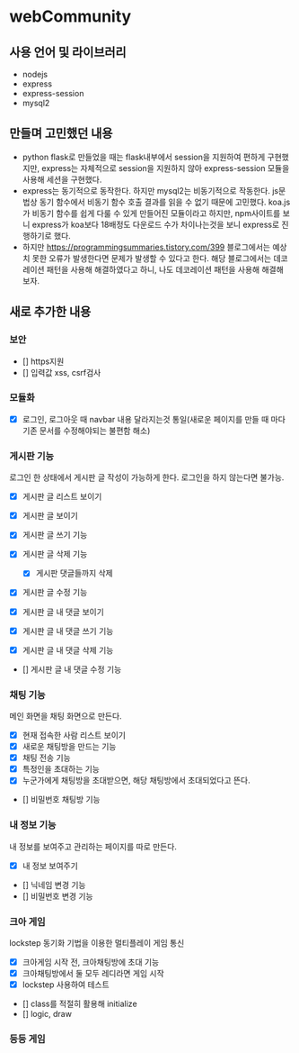 # webCommunity

## 사용 언어 및 라이브러리
- nodejs
- express
- express-session
- mysql2

## 만들며 고민했던 내용
- python flask로 만들었을 때는 flask내부에서 session을 지원하여 편하게 구현했지만, express는 자체적으로 session을 지원하지 않아 express-session 모듈을 사용해 세션을 구현했다.
- express는 동기적으로 동작한다. 하지만 mysql2는 비동기적으로 작동한다. js문법상 동기 함수에서 비동기 함수 호출 결과를 읽을 수 없기 때문에 고민했다. koa.js가 비동기 함수를 쉽게 다룰 수 있게 만들어진 모듈이라고 하지만, npm사이트를 보니 express가 koa보다 18배정도 다운로드 수가 차이나는것을 보니 express로 진행하기로 했다. 
- 하지만 https://programmingsummaries.tistory.com/399 블로그에서는 예상치 못한 오류가 발생한다면 문제가 발생할 수 있다고 한다. 해당 블로그에서는 데코레이션 패턴을 사용해 해결하였다고 하니, 나도 데코레이션 패턴을 사용해 해결해 보자.

## 새로 추가한 내용

### 보안
- [] https지원
- [] 입력값 xss, csrf검사

### 모듈화
- [x] 로그인, 로그아웃 때 navbar 내용 달라지는것 통일(새로운 페이지를 만들 때 마다 기존 문서를 수정해야되는 불편함 해소)

### 게시판 기능
로그인 한 상태에서 게시판 글 작성이 가능하게 한다. 로그인을 하지 않는다면 불가능.
- [x] 게시판 글 리스트 보이기
- [x] 게시판 글 보이기

- [x] 게시판 글 쓰기 기능
- [x] 게시판 글 삭제 기능
    - [x] 게시판 댓글들까지 삭제
- [x] 게시판 글 수정 기능

- [x] 게시판 글 내 댓글 보이기

- [x] 게시판 글 내 댓글 쓰기 기능
- [x] 게시판 글 내 댓글 삭제 기능
- [] 게시판 글 내 댓글 수정 기능

### 채팅 기능
메인 화면을 채팅 화면으로 만든다.
- [x] 현재 접속한 사람 리스트 보이기
- [x] 새로운 채팅방을 만드는 기능
- [x] 채팅 전송 기능
- [x] 특정인을 초대하는 기능
- [x] 누군가에게 채팅방을 초대받으면, 해당 채팅방에서 초대되었다고 뜬다.
- [] 비밀번호 채팅방 기능

### 내 정보 기능
내 정보를 보여주고 관리하는 페이지를 따로 만든다.
- [x] 내 정보 보여주기
- [] 닉네임 변경 기능
- [] 비밀번호 변경 기능

### 크아 게임
lockstep 동기화 기법을 이용한 멀티플레이 게임 통신
- [x] 크아게임 시작 전, 크아채팅방에 초대 기능
- [x] 크아채팅방에서 둘 모두 레디라면 게임 시작
- [x] lockstep 사용하여 테스트
- [] class를 적절히 활용해 initialize
- [] logic, draw

### 등등 게임